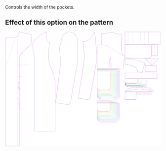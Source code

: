 Controls the width of the pockets.

## Effect of this option on the pattern

![This image shows the effect of this option by superimposing several variants that have a different value for this option](carlita_pocketwidth_sample.svg "Effect of this option on the pattern")
